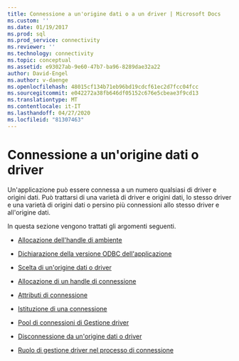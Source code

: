 ```yaml
---
title: Connessione a un'origine dati o a un driver | Microsoft Docs
ms.custom: ''
ms.date: 01/19/2017
ms.prod: sql
ms.prod_service: connectivity
ms.reviewer: ''
ms.technology: connectivity
ms.topic: conceptual
ms.assetid: e93027ab-9e60-47b7-ba96-8289dae32a22
author: David-Engel
ms.author: v-daenge
ms.openlocfilehash: 48015cf134b71eb96bd19cdcf61ec2d7fcc04fcc
ms.sourcegitcommit: e042272a38fb646df05152c676e5cbeae3f9cd13
ms.translationtype: MT
ms.contentlocale: it-IT
ms.lasthandoff: 04/27/2020
ms.locfileid: "81307463"
---
```

# <a name="connecting-to-a-data-source-or-driver"></a>Connessione a un'origine dati o driver
Un'applicazione può essere connessa a un numero qualsiasi di driver e origini dati. Può trattarsi di una varietà di driver e origini dati, lo stesso driver e una varietà di origini dati o persino più connessioni allo stesso driver e all'origine dati.  
  
 In questa sezione vengono trattati gli argomenti seguenti.  
  
-   [Allocazione dell'handle di ambiente](../../../odbc/reference/develop-app/allocating-the-environment-handle.md)  
  
-   [Dichiarazione della versione ODBC dell'applicazione](../../../odbc/reference/develop-app/declaring-the-application-s-odbc-version.md)  
  
-   [Scelta di un'origine dati o driver](../../../odbc/reference/develop-app/choosing-a-data-source-or-driver.md)  
  
-   [Allocazione di un handle di connessione](../../../odbc/reference/develop-app/allocating-a-connection-handle-odbc.md)  
  
-   [Attributi di connessione](../../../odbc/reference/develop-app/connection-attributes.md)  
  
-   [Istituzione di una connessione](../../../odbc/reference/develop-app/establishing-a-connection.md)  
  
-   [Pool di connessioni di Gestione driver](../../../odbc/reference/develop-app/driver-manager-connection-pooling.md)  
  
-   [Disconnessione da un'origine dati o driver](../../../odbc/reference/develop-app/disconnecting-from-a-data-source-or-driver.md)  
  
-   [Ruolo di gestione driver nel processo di connessione](../../../odbc/reference/develop-app/driver-manager-s-role-in-the-connection-process.md)
